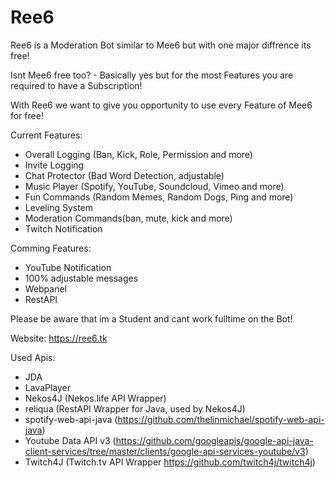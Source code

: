 # Ree6

Ree6 is a Moderation Bot similar to Mee6 but with one major diffrence its free!

Isnt Mee6 free too? - Basically yes but for the most Features you are required to have a Subscription!

With Ree6 we want to give you opportunity to use every Feature of Mee6 for free!

Current Features:
- Overall Logging (Ban, Kick, Role, Permission and more)
- Invite Logging
- Chat Protector (Bad Word Detection, adjustable)
- Music Player (Spotify, YouTube, Soundcloud, Vimeo and more)
- Fun Commands (Random Memes, Random Dogs, Ping and more)
- Leveling System
- Moderation Commands(ban, mute, kick and more)
- Twitch Notification

Comming Features:
- YouTube Notification
- 100% adjustable messages
- Webpanel
- RestAPI

Please be aware that im a Student and cant work fulltime on the Bot!

Website: https://ree6.tk

Used Apis:
- JDA
- LavaPlayer
- Nekos4J (Nekos.life API Wrapper)
- reliqua (RestAPI Wrapper for Java, used by Nekos4J)
- spotify-web-api-java (https://github.com/thelinmichael/spotify-web-api-java)
- Youtube Data API v3 (https://github.com/googleapis/google-api-java-client-services/tree/master/clients/google-api-services-youtube/v3)
- Twitch4J (Twitch.tv API Wrapper https://github.com/twitch4j/twitch4j)
